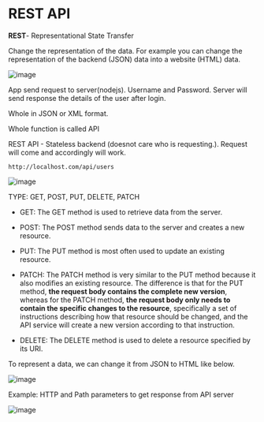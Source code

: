# REST API

**REST**- Representational State Transfer

Change the representation of the data. For example you can change the representation of the backend (JSON) data into a website (HTML) data.

![image](https://user-images.githubusercontent.com/33658792/230184654-ce3f1c43-ab6a-4ca6-ae67-6be37a85a45d.png)

App send request to server(nodejs). Username and Password. Server will send response the details of the user after login.

Whole in JSON or XML format. 

Whole function is called API

REST API - Stateless backend (doesnot care who is requesting.). Request will come and accordingly will work.

```
http://localhost.com/api/users
```

![image](https://user-images.githubusercontent.com/33658792/230185220-60effc65-3364-47b0-9787-11e86c33070d.png)

TYPE: GET, POST, PUT, DELETE, PATCH

* GET: The GET method is used to retrieve data from the server.

* POST: The POST method sends data to the server and creates a new resource.

* PUT: The PUT method is most often used to update an existing resource.

* PATCH: The PATCH method is very similar to the PUT method because it also modifies an existing resource. The difference is that for the PUT method, **the request body contains the complete new version**, whereas for the PATCH method, **the request body only needs to contain the specific changes to the resource**, specifically a set of instructions describing how that resource should be changed, and the API service will create a new version according to that instruction.

* DELETE: The DELETE method is used to delete a resource specified by its URI.

To represent a data, we can change it from JSON to HTML like below.

![image](https://user-images.githubusercontent.com/33658792/230186537-aaf089bf-7815-4e9c-8a76-a978257b3c5b.png)

Example: HTTP and Path parameters to get response from API server

![image](https://user-images.githubusercontent.com/33658792/230722393-e4755868-00de-4e57-87ee-0e4aa646a75a.png)
